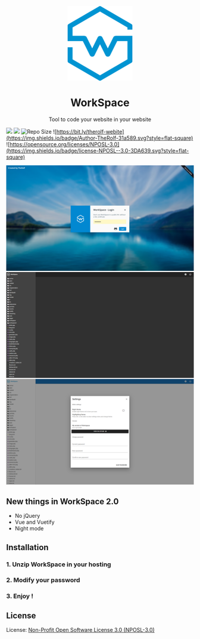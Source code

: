 <div align="center" color="#0094D2">
	<img src="https://github.com/TheRolfFR/Workspace/blob/master/img/workspace_logo_no_bg.png?raw=true" height="200" alt="W" /><br>
	<h1 color="#0094D2">WorkSpace</h1>
	<p>Tool to code your website in your website</p>
</div>

![](https://img.shields.io/github/release/therolffr/workspace.svg?style=flat-square) 
![](https://img.shields.io/badge/Drop,%20-enjoy!-red.svg?style=flat-square) 
![Repo Size](https://img.shields.io/github/languages/code-size/TheRolfFR/WorkSpace.svg?style=flat-square) 
![https://bit.ly/therolf-webite](https://img.shields.io/badge/Author-TheRolf-31a589.svg?style=flat-square) 
![https://opensource.org/licenses/NPOSL-3.0](https://img.shields.io/badge/license-NPOSL--3.0-3DA639.svg?style=flat-square) 

<img src="img/screenshots/workspace-2-login.png" alt="dark mode editor" />
<img src="img/screenshots/workspace-2-editor.png" alt="dark mode editor" />
<img src="img/screenshots/workspace-2-editor-light.png" alt="dark mode editor" />

## New things in WorkSpace 2.0
- No jQuery
- Vue and Vuetify
- Night mode

## Installation
### 1. Unzip WorkSpace in your hosting
### 2. Modify your password
### 3. Enjoy !
## License

License: <a href="https://opensource.org/licenses/NPOSL-3.0">Non-Profit Open Software License 3.0 (NPOSL-3.0)</a>
